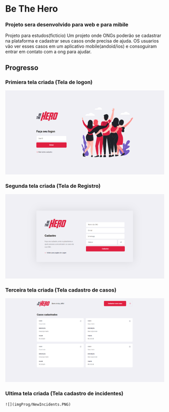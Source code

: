 # Be The Hero
### Projeto sera desenvolvido para web e para mibile
Projeto para estudos(ficticio)
Um projeto onde ONGs poderão se cadastrar na plataforma e cadastrar seus casos onde precisa de ajuda.
OS usuarios vão ver esses casos em um aplicativo mobile(andoid/ios) e consoguiram entrar em contato com a ong para ajudar.

## Progresso
### Primiera tela criada (Tela de logon)

 ![](imgProg/pagLogon.PNG)
 
 ### Segunda tela criada (Tela de Registro)
 
  ![](imgProg/pagRegister.PNG)

 ### Terceira tela criada (Tela cadastro de casos)
 
   ![](imgProg/pagProfile.PNG)
   
 ### Ultima tela criada (Tela cadastro de incidentes)
 
    ![](imgProg/NewIncidents.PNG)


